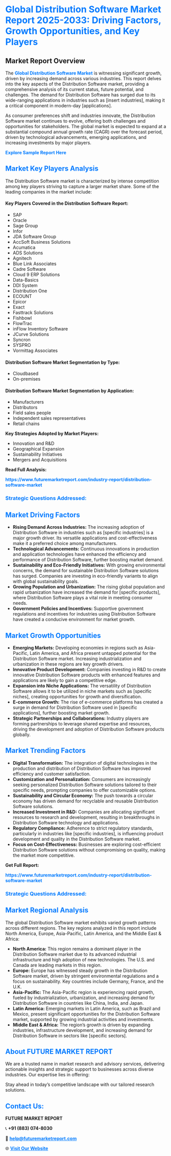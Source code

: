 <h1 style="color: #007BFF;">Global Distribution Software Market Report 2025-2033: Driving Factors, Growth Opportunities, and Key Players</h1>

<section id="overview">
<h2>Market Report Overview</h2>
<p>The <a href="https://www.futuremarketreport.com/industry-report/distribution-software-market" style="color: #007BFF; text-decoration: none;"><strong>Global Distribution Software Market</strong></a> is witnessing significant growth, driven by increasing demand across various industries. This report delves into the key aspects of the Distribution Software market, providing a comprehensive analysis of its current status, future potential, and challenges. The demand for Distribution Software has surged due to its wide-ranging applications in industries such as [insert industries], making it a critical component in modern-day [applications].</p>
<p>As consumer preferences shift and industries innovate, the Distribution Software market continues to evolve, offering both challenges and opportunities for stakeholders. The global market is expected to expand at a substantial compound annual growth rate (CAGR) over the forecast period, driven by technological advancements, emerging applications, and increasing investments by major players.</p>
</section>

<section id="overview">
<p><a href="https://www.futuremarketreport.com/request-sample/reportId=56808" style="color: #007BFF; text-decoration: none;"><strong>Explore Sample Report Here</strong></a></p>
</section>

<section id="key-players">
<h2 style="color: #007BFF;">Market Key Players Analysis</h2>
<p>The Distribution Software market is characterized by intense competition among key players striving to capture a larger market share. Some of the leading companies in the market include:</p>
<h4>Key Players Covered in the Distribution Software Report:</h4>
<ul><li>SAP</li><li>Oracle</li><li>Sage Group</li><li>Infor</li><li>JDA Software Group</li><li>AccSoft Business Solutions</li><li>Acumatica</li><li>ADS Solutions</li><li>Agnitech</li><li>Blue Link Associates</li><li>Cadre Software</li><li>Cloud 9 ERP Solutions</li><li>Data-Basics</li><li>DDI System</li><li>Distribution One</li><li>ECOUNT</li><li>Epicor</li><li>Exact</li><li>Fasttrack Solutions</li><li>Fishbowl</li><li>FlowTrac</li><li>inFlow Inventory Software</li><li>JCurve Solutions</li><li>Syncron</li><li>SYSPRO</li><li>Vormittag Associates</li></ul>
<h4>Distribution Software Market Segmentation by Type:</h4>
<ul><li>Cloudbased</li><li>On-premises</li></ul>

<h4>Distribution Software Market Segmentation by Application:</h4>
<ul><li>Manufacturers</li><li>Distributors</li><li>Field sales people</li><li>Independent sales representatives</li><li>Retail chains</li></ul>
<p><strong>Key Strategies Adopted by Market Players:</strong></p>
<ul>
<li>Innovation and R&D</li>
<li>Geographical Expansion</li>
<li>Sustainability Initiatives</li>
<li>Mergers and Acquisitions</li>
</ul>
</section>

<section>
<p><strong>Read Full Analysis: </strong></p><a href="https://www.futuremarketreport.com/industry-report/distribution-software-market" style="color: #007BFF; text-decoration: none;"><strong>https://www.futuremarketreport.com/industry-report/distribution-software-market</strong></a>
<h3 style="color: #007BFF;">Strategic Questions Addressed:</h3>
</section>

<section id="driving-factors">
<h2 style="color: #007BFF;">Market Driving Factors</h2>
<ul>
<li><strong>Rising Demand Across Industries:</strong> The increasing adoption of Distribution Software in industries such as [specific industries] is a major growth driver. Its versatile applications and cost-effectiveness make it a preferred choice among manufacturers.</li>
<li><strong>Technological Advancements:</strong> Continuous innovations in production and application technologies have enhanced the efficiency and performance of Distribution Software, further boosting market demand.</li>
<li><strong>Sustainability and Eco-Friendly Initiatives:</strong> With growing environmental concerns, the demand for sustainable Distribution Software solutions has surged. Companies are investing in eco-friendly variants to align with global sustainability goals.</li>
<li><strong>Growing Population and Urbanization:</strong> The rising global population and rapid urbanization have increased the demand for [specific products], where Distribution Software plays a vital role in meeting consumer needs.</li>
<li><strong>Government Policies and Incentives:</strong> Supportive government regulations and incentives for industries using Distribution Software have created a conducive environment for market growth.</li>
</ul>
</section>

<section id="growth-opportunities">
<h2 style="color: #007BFF;">Market Growth Opportunities</h2>
<ul>
<li><strong>Emerging Markets:</strong> Developing economies in regions such as Asia-Pacific, Latin America, and Africa present untapped potential for the Distribution Software market. Increasing industrialization and urbanization in these regions are key growth drivers.</li>
<li><strong>Innovative Product Development:</strong> Companies investing in R&D to create innovative Distribution Software products with enhanced features and applications are likely to gain a competitive edge.</li>
<li><strong>Expansion into Niche Applications:</strong> The versatility of Distribution Software allows it to be utilized in niche markets such as [specific niches], creating opportunities for growth and diversification.</li>
<li><strong>E-commerce Growth:</strong> The rise of e-commerce platforms has created a surge in demand for Distribution Software used in [specific applications], further boosting market growth.</li>
<li><strong>Strategic Partnerships and Collaborations:</strong> Industry players are forming partnerships to leverage shared expertise and resources, driving the development and adoption of Distribution Software products globally.</li>
</ul>
</section>

<section id="trending-factors">
<h2 style="color: #007BFF;">Market Trending Factors</h2>
<ul>
<li><strong>Digital Transformation:</strong> The integration of digital technologies in the production and distribution of Distribution Software has improved efficiency and customer satisfaction.</li>
<li><strong>Customization and Personalization:</strong> Consumers are increasingly seeking personalized Distribution Software solutions tailored to their specific needs, prompting companies to offer customizable options.</li>
<li><strong>Sustainability and Circular Economy:</strong> The push towards a circular economy has driven demand for recyclable and reusable Distribution Software solutions.</li>
<li><strong>Increased Investment in R&D:</strong> Companies are allocating significant resources to research and development, resulting in breakthroughs in Distribution Software technology and applications.</li>
<li><strong>Regulatory Compliance:</strong> Adherence to strict regulatory standards, particularly in industries like [specific industries], is influencing product development and quality in the Distribution Software market.</li>
<li><strong>Focus on Cost-Effectiveness:</strong> Businesses are exploring cost-efficient Distribution Software solutions without compromising on quality, making the market more competitive.</li>
</ul>
</section>

<section>
<p><strong>Get Full Report: </strong></p><a href="https://www.futuremarketreport.com/industry-report/distribution-software-market" style="color: #007BFF; text-decoration: none;"><strong>https://www.futuremarketreport.com/industry-report/distribution-software-market</strong></a>
<h3 style="color: #007BFF;">Strategic Questions Addressed:</h3>
</section>


<section id="regional-analysis">
<h2 style="color: #007BFF;">Market Regional Analysis</h2>
<p>The global Distribution Software market exhibits varied growth patterns across different regions. The key regions analyzed in this report include North America, Europe, Asia-Pacific, Latin America, and the Middle East & Africa:</p>
<ul>
<li><strong>North America:</strong> This region remains a dominant player in the Distribution Software market due to its advanced industrial infrastructure and high adoption of new technologies. The U.S. and Canada are leading markets in this region.</li>
<li><strong>Europe:</strong> Europe has witnessed steady growth in the Distribution Software market, driven by stringent environmental regulations and a focus on sustainability. Key countries include Germany, France, and the U.K.</li>
<li><strong>Asia-Pacific:</strong> The Asia-Pacific region is experiencing rapid growth, fueled by industrialization, urbanization, and increasing demand for Distribution Software in countries like China, India, and Japan.</li>
<li><strong>Latin America:</strong> Emerging markets in Latin America, such as Brazil and Mexico, present significant opportunities for the Distribution Software market, supported by growing industrial activities and investments.</li>
<li><strong>Middle East & Africa:</strong> The region’s growth is driven by expanding industries, infrastructure development, and increasing demand for Distribution Software in sectors like [specific sectors].</li>
</ul>
</section>

<footer>
<h2 style="color: #007BFF;">About FUTURE MARKET REPORT</h2>
<p>We are a trusted name in market research and advisory services, delivering actionable insights and strategic support to businesses across diverse industries. Our expertise lies in offering:</p>

<p>Stay ahead in today’s competitive landscape with our tailored research solutions.</p>

<h2 style="color: #007BFF;">Contact Us:</h2>
<p><strong>FUTURE MARKET REPORT</strong></p>
<p>📞 <strong>+91 (883) 074-8030</strong></p>
<p>📧 <strong><a href="mailto:help@futuremarketreport.com" style="color: #007BFF;">help@futuremarketreport.com</a></strong></p>
<p>🌐 <strong><a href="https://www.futuremarketreport.com/" style="color: #007BFF;">Visit Our Website</a></strong></p>
</footer>